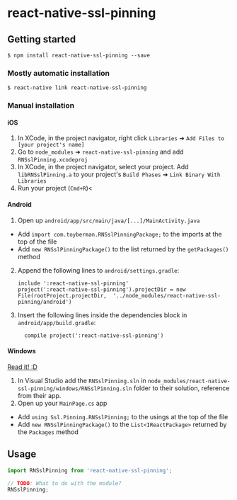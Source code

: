 
# react-native-ssl-pinning

## Getting started

`$ npm install react-native-ssl-pinning --save`

### Mostly automatic installation

`$ react-native link react-native-ssl-pinning`

### Manual installation


#### iOS

1. In XCode, in the project navigator, right click `Libraries` ➜ `Add Files to [your project's name]`
2. Go to `node_modules` ➜ `react-native-ssl-pinning` and add `RNSslPinning.xcodeproj`
3. In XCode, in the project navigator, select your project. Add `libRNSslPinning.a` to your project's `Build Phases` ➜ `Link Binary With Libraries`
4. Run your project (`Cmd+R`)<

#### Android

1. Open up `android/app/src/main/java/[...]/MainActivity.java`
  - Add `import com.toyberman.RNSslPinningPackage;` to the imports at the top of the file
  - Add `new RNSslPinningPackage()` to the list returned by the `getPackages()` method
2. Append the following lines to `android/settings.gradle`:
  	```
  	include ':react-native-ssl-pinning'
  	project(':react-native-ssl-pinning').projectDir = new File(rootProject.projectDir, 	'../node_modules/react-native-ssl-pinning/android')
  	```
3. Insert the following lines inside the dependencies block in `android/app/build.gradle`:
  	```
      compile project(':react-native-ssl-pinning')
  	```

#### Windows
[Read it! :D](https://github.com/ReactWindows/react-native)

1. In Visual Studio add the `RNSslPinning.sln` in `node_modules/react-native-ssl-pinning/windows/RNSslPinning.sln` folder to their solution, reference from their app.
2. Open up your `MainPage.cs` app
  - Add `using Ssl.Pinning.RNSslPinning;` to the usings at the top of the file
  - Add `new RNSslPinningPackage()` to the `List<IReactPackage>` returned by the `Packages` method


## Usage
```javascript
import RNSslPinning from 'react-native-ssl-pinning';

// TODO: What to do with the module?
RNSslPinning;
```
  